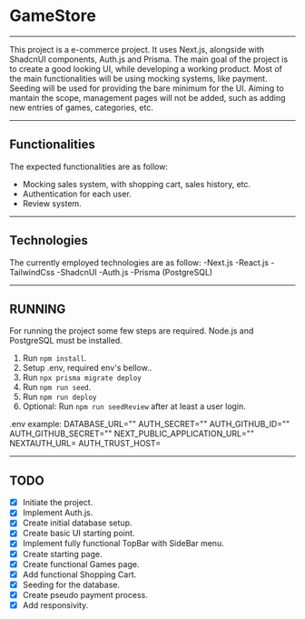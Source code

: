 # GameStore

---

This project is a e-commerce project.
It uses Next.js, alongside with ShadcnUI components, Auth.js and Prisma.
The main goal of the project is to create a good looking UI, while developing a working product.
Most of the main functionalities will be using mocking systems, like payment.
Seeding will be used for providing the bare minimum for the UI.
Aiming to mantain the scope, management pages will not be added, such as adding new entries of games, categories, etc.

---

## Functionalities

The expected functionalities are as follow:
- Mocking sales system, with shopping cart, sales history, etc.
- Authentication for each user.
- Review system.

---

## Technologies

The currently employed technologies are as follow:
-Next.js
-React.js
-TailwindCss
-ShadcnUI
-Auth.js
-Prisma (PostgreSQL)

---

## RUNNING

For running the project some few steps are required.
Node.js and PostgreSQL must be installed.

1. Run `npm install`.
2. Setup .env, required env's bellow..
3. Run `npx prisma migrate deploy`
4. Run `npm run seed`.
5. Run `npm run deploy`
6. Optional: Run `npm run seedReview` after at least a user login.
   
.env example:
DATABASE_URL=""
AUTH_SECRET=""
AUTH_GITHUB_ID=""
AUTH_GITHUB_SECRET=""
NEXT_PUBLIC_APPLICATION_URL=""
NEXTAUTH_URL= 
AUTH_TRUST_HOST=

---

## TODO

- [X] Initiate the project.
- [X] Implement Auth.js.
- [X] Create initial database setup.
- [X] Create basic UI starting point.
- [X] Implement fully functional TopBar with SideBar menu.
- [X] Create starting page.
- [X] Create functional Games page.
- [X] Add functional Shopping Cart.
- [X] Seeding for the database.
- [X] Create pseudo payment process.
- [X] Add responsivity.
